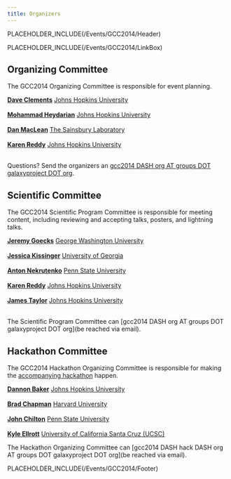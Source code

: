 ```yaml
---
title: Organizers
---
```

PLACEHOLDER_INCLUDE(/Events/GCC2014/Header)



PLACEHOLDER_INCLUDE(/Events/GCC2014/LinkBox)

## Organizing Committee

The GCC2014 Organizing Committee is responsible for event planning.

 **[Dave Clements](../../../DaveClements)**
  [Johns Hopkins University](http://jhu.edu/)<br /><br />
 **[Mohammad Heydarian](http://epigenetics.jhu.edu/?section=personnelPages&personID=26)**
  [Johns Hopkins University](http://jhu.edu/)<br /><br />
 **[Dan MacLean](http://www.tsl.ac.uk/staff/dan-maclean/)**
  [The Sainsbury Laboratory](http://www.tsl.ac.uk/)<br /><br />
 **[Karen Reddy](http://biolchem.bs.jhmi.edu/pages/facultydetail.aspx?FID=343)**
  [Johns Hopkins University](http://jhu.edu/)<br /><br />

Questions?  Send the organizers an [gcc2014 DASH org AT groups DOT galaxyproject DOT org](email).

## Scientific Committee

The GCC2014 Scientific Program Committee is responsible for meeting content, including reviewing and accepting talks, posters, and lightning talks.

 **[Jeremy Goecks](../../../JeremyGoecks)**
  [George Washington University](http://www.gwu.edu/)<br /><br />
 **[Jessica Kissinger](http://mango.ctegd.uga.edu/jkissingLab/)**
  [University of Georgia](http://uga.edu)<br /><br />
 **[Anton Nekrutenko](../../../anton)**
  [Penn State University](http://psu.edu/)<br /><br />
 **[Karen Reddy](http://biolchem.bs.jhmi.edu/pages/facultydetail.aspx?FID=343)**
  [Johns Hopkins University](http://jhu.edu/)<br /><br />
 **[James Taylor](../../../JamesTaylor)**
  [Johns Hopkins University](http://jhu.edu/)<br /><br />

The Scientific Program Committee can [gcc2014 DASH org AT groups DOT galaxyproject DOT org](be reached via email).

## Hackathon Committee

The GCC2014 Hackathon Organizing Committee is responsible for making the [accompanying hackathon](../../../Events/GCC2014/Hackathon) happen.

 **[Dannon Baker](../../../DannonBaker)**
  [Johns Hopkins University](http://jhu.edu/)<br /><br />
 **[Brad Chapman](http://bcbio.wordpress.com/about/)**
  [Harvard University](http://compbio.sph.harvard.edu/chb/)<br /><br />
 **[John Chilton](../../../JohnChilton)**
  [Penn State University](http://psu.edu/)<br /><br />
 **[Kyle Ellrott](https://twitter.com/kellrott)**
  [University of California Santa Cruz (UCSC)](http://www.soe.ucsc.edu/people/kellrott)

The Hackathon Organizing Committee can [gcc2014 DASH hack DASH org AT groups DOT galaxyproject DOT org](be reached via email).

PLACEHOLDER_INCLUDE(/Events/GCC2014/Footer)
